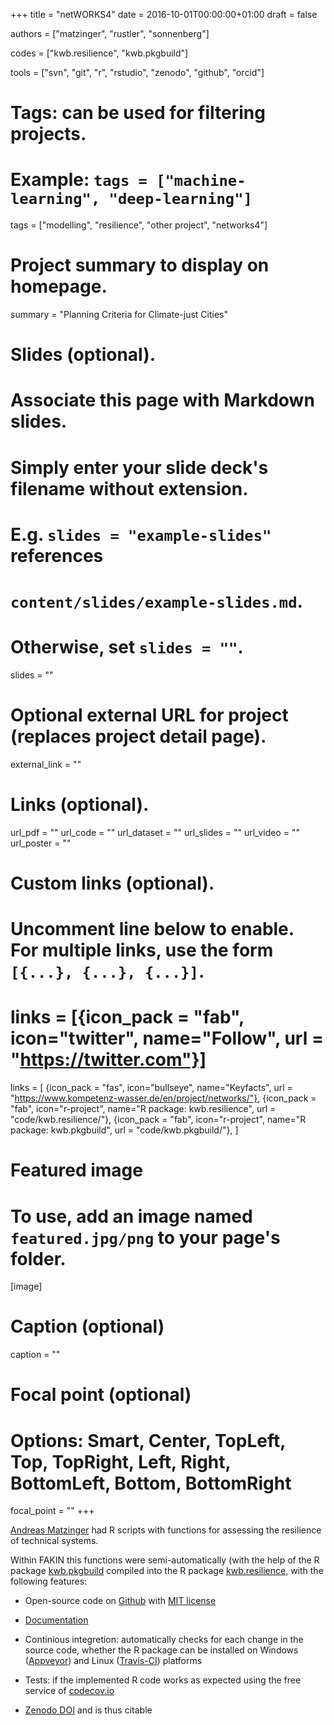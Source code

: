 +++
title = "netWORKS4"
date = 2016-10-01T00:00:00+01:00
draft = false

authors = ["matzinger", "rustler", "sonnenberg"]

codes = ["kwb.resilience", "kwb.pkgbuild"]

tools = ["svn", "git", "r", "rstudio", "zenodo", "github", "orcid"]

# Tags: can be used for filtering projects.
# Example: `tags = ["machine-learning", "deep-learning"]`
tags = ["modelling", "resilience", "other project", "networks4"]

# Project summary to display on homepage.
summary = "Planning Criteria for Climate-just Cities" 

# Slides (optional).
#   Associate this page with Markdown slides.
#   Simply enter your slide deck's filename without extension.
#   E.g. `slides = "example-slides"` references 
#   `content/slides/example-slides.md`.
#   Otherwise, set `slides = ""`.
slides = ""

# Optional external URL for project (replaces project detail page).
external_link = ""

# Links (optional).
url_pdf = ""
url_code = ""
url_dataset = ""
url_slides = ""
url_video = ""
url_poster = ""

# Custom links (optional).
#   Uncomment line below to enable. For multiple links, use the form `[{...}, {...}, {...}]`.
# links = [{icon_pack = "fab", icon="twitter", name="Follow", url = "https://twitter.com"}]
links = [
{icon_pack = "fas", icon="bullseye", name="Keyfacts", url = "https://www.kompetenz-wasser.de/en/project/networks/"},
{icon_pack = "fab", icon="r-project", name="R package: kwb.resilience", url = "code/kwb.resilience/"},
{icon_pack = "fab", icon="r-project", name="R package: kwb.pkgbuild", url = "code/kwb.pkgbuild/"},
]

# Featured image
# To use, add an image named `featured.jpg/png` to your page's folder. 
[image]
  # Caption (optional)
  caption = ""

  # Focal point (optional)
  # Options: Smart, Center, TopLeft, Top, TopRight, Left, Right, BottomLeft, Bottom, BottomRight
  focal_point = ""
+++


[Andreas Matzinger](../../authors/matzinger/) had R scripts with functions for assessing 
the resilience of technical systems. 

Within FAKIN this functions were semi-automatically (with the help of the R 
package [kwb.pkgbuild](../../code/kwb.pkgbuild) compiled into the R package  [kwb.resilience](../../code/kwb.resilience), with the following features:

- Open-source code on [Github](https://github.com/kwb-r/kwb.resilience) with 
[MIT license](https://choosealicense.com/licenses/mit/)

- [Documentation](https://kwb-r.github.io/kwb.resilience)

- Continious integretion: automatically checks for each change in the source code, 
whether the R package can be installed on Windows ([Appveyor](https://ci.appveyor.com/project/KWB-R/kwb-resilience/branch/master)) and Linux ([Travis-CI](https://travis-ci.org/KWB-R/kwb.resilience)) platforms

- Tests: if the implemented R code works as expected using the free service of 
[codecov.io](https://codecov.io/github/KWB-R/kwb.resilience)

- [Zenodo DOI](http://doi.org/10.5281/zenodo.2243961) and is thus citable 
